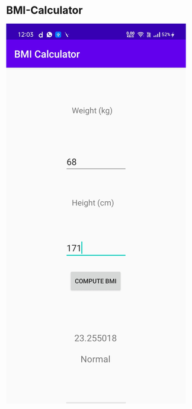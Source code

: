 # BMI-Calculator
![Screenshot](https://raw.githubusercontent.com/bilal-zafarr/BMI-Calculator/main/Screenshot.jpg)
